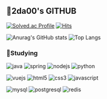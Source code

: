 ## 🩵2da00's GITHUB
[![Solved.ac Profile](http://mazassumnida.wtf/api/mini/generate_badge?boj=dlekdud0102)](https://solved.ac/dlekdud0102)
[![Hits](https://hits.seeyoufarm.com/api/count/incr/badge.svg?url=https%3A%2F%2Fgithub.com%2Fimdayoung&count_bg=%2379C83D&title_bg=%23555555&icon=github.svg&icon_color=%23E7E7E7&title=Github&edge_flat=false)](https://hits.seeyoufarm.com)

![Anurag's GitHub stats](https://github-readme-stats.vercel.app/api?username=imdayoung&hide=stars&show_icons=true&theme=transpaerent)
![Top Langs](https://github-readme-stats.vercel.app/api/top-langs/?username=imdayoung&layout=compact)



### 💪Studying
![java](https://img.shields.io/badge/Java-007396?style=flat&logo=openjdk&logoColor=white)
![spring](https://img.shields.io/badge/Spring-6DB33F?style=flat&logo=spring&logoColor=white)
![nodejs](https://img.shields.io/badge/Node.js-43853D?style=flat&logo=node.js&logoColor=white)
![python](https://img.shields.io/badge/Python-3776AB?style=flat&logo=Python&logoColor=white)

![vuejs](https://img.shields.io/badge/Vue.js-35495E?style=flat&logo=vue.js&logoColor=4FC08D)
![html5](https://img.shields.io/badge/HTML5-E34F26?style=flat&logo=html5&logoColor=white)
![css3](https://img.shields.io/badge/CSS3-1572B6?&style=flat&logo=css3&logoColor=white)
![javascript](https://img.shields.io/badge/JavaScript-F7DF1E?style=flat&logo=JavaScript&logoColor=white)

![mysql](https://img.shields.io/badge/MySQL-4479A1?style=flat&logo=mysql&logoColor=white)
![postgresql](https://img.shields.io/badge/PostgreSQL-316192?style=flat&logo=postgresql&logoColor=white)
![redis](https://img.shields.io/badge/redis-FF4438?&style=flat&logo=redis&logoColor=white)
	

<!--
**imdayoung/imdayoung** is a ✨ _special_ ✨ repository because its `README.md` (this file) appears on your GitHub profile.

Here are some ideas to get you started:

- 🔭 I’m currently working on ...
- 🌱 I’m currently learning ...
- 👯 I’m looking to collaborate on ...
- 🤔 I’m looking for help with ...
- 💬 Ask me about ...
- 📫 How to reach me: ...
- 😄 Pronouns: ...
- ⚡ Fun fact: ...
-->
